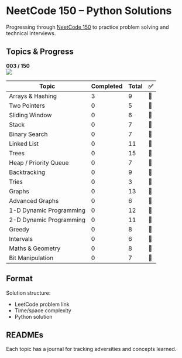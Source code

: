 # NeetCode 150 – Python Solutions

Progressing through [NeetCode 150](https://neetcode.io/roadmap) to practice problem solving and technical interviews.

## Topics & Progress 

**003 / 150**<br>
![](https://geps.dev/progress/2) 

| Topic                   | Completed | Total | ✅ |
|-------------------------|-----------|-------|----|
| Arrays & Hashing        | 3         | 9     | 🔄 |
| Two Pointers            | 0         | 5     | 🔄 |
| Sliding Window          | 0         | 6     | 🔄 |
| Stack                   | 0         | 7     | 🔄 |
| Binary Search           | 0         | 7     | 🔄 |
| Linked List             | 0         | 11    | 🔄 |
| Trees                   | 0         | 15    | 🔄 |
| Heap / Priority Queue   | 0         | 7     | 🔄 |
| Backtracking            | 0         | 9     | 🔄 |
| Tries                   | 0         | 3     | 🔄 |
| Graphs                  | 0         | 13    | 🔄 |
| Advanced Graphs         | 0         | 6     | 🔄 |
| 1-D Dynamic Programming | 0         | 12    | 🔄 |
| 2-D Dynamic Programming | 0         | 11    | 🔄 |
| Greedy                  | 0         | 8     | 🔄 |
| Intervals               | 0         | 6     | 🔄 |
| Maths & Geometry        | 0         | 8     | 🔄 |
| Bit Manipulation        | 0         | 7     | 🔄 |

## Format

Solution structure:
- LeetCode problem link
- Time/space complexity
- Python solution

## READMEs

Each topic has a journal for tracking adversities and concepts learned.
